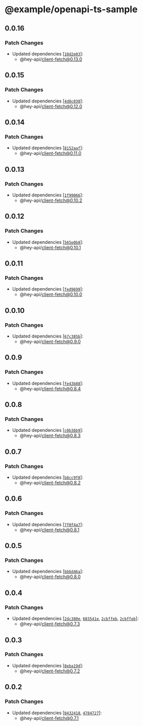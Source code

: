 # @example/openapi-ts-sample

## 0.0.16

### Patch Changes

- Updated dependencies [[`10d2e03`](https://github.com/hey-api/openapi-ts/commit/10d2e03b8295e4e887fab8d023aa823699efbae8)]:
  - @hey-api/client-fetch@0.13.0

## 0.0.15

### Patch Changes

- Updated dependencies [[`4d8c030`](https://github.com/hey-api/openapi-ts/commit/4d8c03038979c9a75315cc158789b3c198c62f90)]:
  - @hey-api/client-fetch@0.12.0

## 0.0.14

### Patch Changes

- Updated dependencies [[`8152aaf`](https://github.com/hey-api/openapi-ts/commit/8152aaf4892c48b79fd3dc486eb3c0ea333dc3e6)]:
  - @hey-api/client-fetch@0.11.0

## 0.0.13

### Patch Changes

- Updated dependencies [[`1f99066`](https://github.com/hey-api/openapi-ts/commit/1f99066efbb2d0e6b9e3710c701293c2cc09d65e)]:
  - @hey-api/client-fetch@0.10.2

## 0.0.12

### Patch Changes

- Updated dependencies [[`565e0b8`](https://github.com/hey-api/openapi-ts/commit/565e0b89fbab4556ecdc63dfe08250942681140e)]:
  - @hey-api/client-fetch@0.10.1

## 0.0.11

### Patch Changes

- Updated dependencies [[`fed9699`](https://github.com/hey-api/openapi-ts/commit/fed969985275621c7c2b65ffc760c7c66fafaf72)]:
  - @hey-api/client-fetch@0.10.0

## 0.0.10

### Patch Changes

- Updated dependencies [[`67c385b`](https://github.com/hey-api/openapi-ts/commit/67c385bf6289a79726b0cdd85fd81ca501cf2248)]:
  - @hey-api/client-fetch@0.9.0

## 0.0.9

### Patch Changes

- Updated dependencies [[`fe43b88`](https://github.com/hey-api/openapi-ts/commit/fe43b889c20a2001f56e259f93f64851a1caa1d1)]:
  - @hey-api/client-fetch@0.8.4

## 0.0.8

### Patch Changes

- Updated dependencies [[`c0b36b9`](https://github.com/hey-api/openapi-ts/commit/c0b36b95645d484034c3af145c5554867568979b)]:
  - @hey-api/client-fetch@0.8.3

## 0.0.7

### Patch Changes

- Updated dependencies [[`b8cc9f8`](https://github.com/hey-api/openapi-ts/commit/b8cc9f8a5eaf4f4ff345abc49c14c6b96744c2ea)]:
  - @hey-api/client-fetch@0.8.2

## 0.0.6

### Patch Changes

- Updated dependencies [[`7f0f4a7`](https://github.com/hey-api/openapi-ts/commit/7f0f4a76b06c8fafb33581b522faf8efc6fd85ac)]:
  - @hey-api/client-fetch@0.8.1

## 0.0.5

### Patch Changes

- Updated dependencies [[`bb6d46a`](https://github.com/hey-api/openapi-ts/commit/bb6d46ae119ce4e7e3a2ab3fded74ac4fb4cdff2)]:
  - @hey-api/client-fetch@0.8.0

## 0.0.4

### Patch Changes

- Updated dependencies [[`2dc380e`](https://github.com/hey-api/openapi-ts/commit/2dc380eabc17c723654beb04ecd7bce6d33d3b49), [`603541e`](https://github.com/hey-api/openapi-ts/commit/603541e307dc2953da7dddd300176865629b50bb), [`2cbffeb`](https://github.com/hey-api/openapi-ts/commit/2cbffeb2cdd6c6143cd68cac68369584879dda31), [`2cbffeb`](https://github.com/hey-api/openapi-ts/commit/2cbffeb2cdd6c6143cd68cac68369584879dda31)]:
  - @hey-api/client-fetch@0.7.3

## 0.0.3

### Patch Changes

- Updated dependencies [[`8eba19d`](https://github.com/hey-api/openapi-ts/commit/8eba19d4092fc0903572ab9fdadf0b4c26928ba2)]:
  - @hey-api/client-fetch@0.7.2

## 0.0.2

### Patch Changes

- Updated dependencies [[`0432418`](https://github.com/hey-api/openapi-ts/commit/0432418d72c94ef94865f8216ed2f723ad5191f9), [`4784727`](https://github.com/hey-api/openapi-ts/commit/47847276e8bc854045044dd414382080270dd779)]:
  - @hey-api/client-fetch@0.7.1
